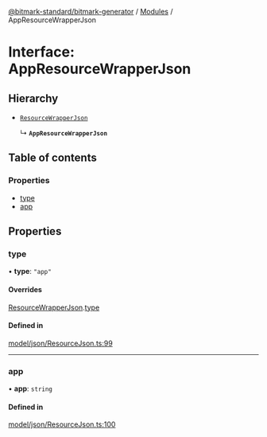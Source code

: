 [@bitmark-standard/bitmark-generator](../API.md) / [Modules](../modules.md) / AppResourceWrapperJson

# Interface: AppResourceWrapperJson

## Hierarchy

- [`ResourceWrapperJson`](ResourceWrapperJson.md)

  ↳ **`AppResourceWrapperJson`**

## Table of contents

### Properties

- [type](AppResourceWrapperJson.md#type)
- [app](AppResourceWrapperJson.md#app)

## Properties

### type

• **type**: ``"app"``

#### Overrides

[ResourceWrapperJson](ResourceWrapperJson.md).[type](ResourceWrapperJson.md#type)

#### Defined in

[model/json/ResourceJson.ts:99](https://github.com/getMoreBrain/bitmark-generator/blob/a7a40de/src/model/json/ResourceJson.ts#L99)

___

### app

• **app**: `string`

#### Defined in

[model/json/ResourceJson.ts:100](https://github.com/getMoreBrain/bitmark-generator/blob/a7a40de/src/model/json/ResourceJson.ts#L100)
